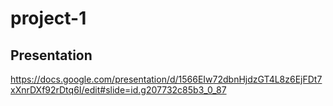 # project-1

## Presentation
https://docs.google.com/presentation/d/1566EIw72dbnHjdzGT4L8z6EjFDt7xXnrDXf92rDtq6I/edit#slide=id.g207732c85b3_0_87
